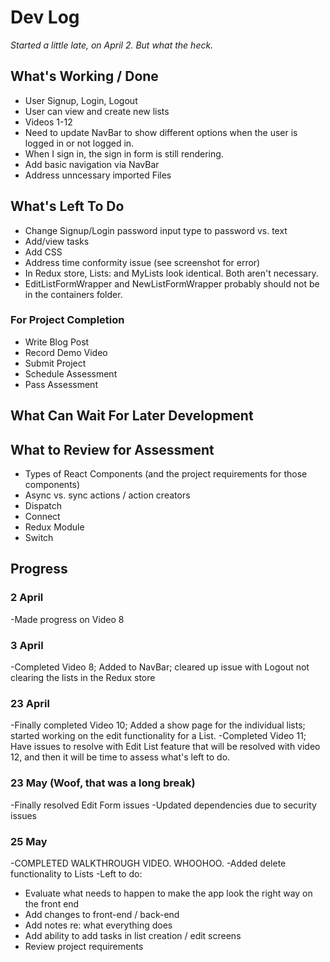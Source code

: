 # Dev Log
*Started a little late, on April 2. But what the heck.*

## What's Working / Done
* User Signup, Login, Logout
* User can view and create new lists
* Videos 1-12
* Need to update NavBar to show different options when the user is logged in or not logged in.
* When I sign in, the sign in form is still rendering.
* Add basic navigation via NavBar
* Address unncessary imported Files

## What's Left To Do
* Change Signup/Login password input type to password vs. text
* Add/view tasks
* Add CSS
* Address time conformity issue (see screenshot for error)
* In Redux store, Lists: and MyLists look identical. Both aren't necessary.
* EditListFormWrapper and NewListFormWrapper probably should not be in the containers folder.

### For Project Completion
* Write Blog Post
* Record Demo Video
* Submit Project
* Schedule Assessment
* Pass Assessment

## What Can Wait For Later Development


## What to Review for Assessment
* Types of React Components (and the project requirements for those components)
* Async vs. sync actions / action creators
* Dispatch
* Connect
* Redux Module
* Switch

## Progress

### 2 April
-Made progress on Video 8

### 3 April
-Completed Video 8; Added to NavBar; cleared up issue with Logout not clearing the lists in the Redux store

### 23 April
-Finally completed Video 10; Added a show page for the individual lists; started working on the edit functionality for a List.
-Completed Video 11; Have issues to resolve with Edit List feature that will be resolved with video 12, and then it will be time to assess what's left to do.

### 23 May (Woof, that was a long break)
-Finally resolved Edit Form issues
-Updated dependencies due to security issues

### 25 May
-COMPLETED WALKTHROUGH VIDEO. WHOOHOO.
-Added delete functionality to Lists
-Left to do:
* Evaluate what needs to happen to make the app look the right way on the front end
* Add changes to front-end / back-end
* Add notes re: what everything does
* Add ability to add tasks in list creation / edit screens
* Review project requirements
